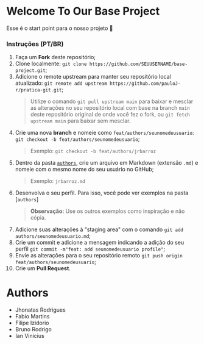 # Welcome To Our Base Project

Esse é o start point para o nosso projeto 🚀

### Instruções (PT/BR)
1. Faça um **Fork** deste repositório;
2. Clone localmente: `git clone https://github.com/SEUUSERNAME/base-project.git`;
3. Adicione o remote upstream para manter seu repositório local atualizado: `git remote add upstream https://github.com/pauloJ-r/pratica-git.git`;
    > Utilize o comando `git pull upstream main` para baixar e mesclar as alterações no seu repositório local com base na branch `main` deste repositório original de onde você fez o fork, ou `git fetch upstream main` para baixar sem mesclar.
4. Crie uma nova **branch** e nomeie como `feat/authors/seunomedeusuario`: `git checkout -b feat/authors/seunomedeusuario`;
    > Exemplo: `git checkout -b feat/authors/jrbarroz`
5. Dentro da pasta [`authors`](https://github.com/elidianaandrade/dio-lab-open-source/tree/main/community), crie um arquivo em Markdown (extensão `.md`) e nomeie com o mesmo nome do seu usuário no GitHub;
    > Exemplo: `jrbarroz.md` <br>
6. Desenvolva o seu perfil. Para isso, você pode ver exemplos na pasta [`authors`]
    > **Observação:** Use os outros exemplos como inspiração e não cópia.
7. Adicione suas alterações à "staging area" com o comando `git add authors/seunomedeusuario.md`;
8. Crie um commit e adicione a mensagem indicando a adição do seu perfil `git commit -m"feat: add seunomedeusuario profile"`;
9. Envie as alterações para o seu repositório remoto `git push origin feat/authors/seunomedeusuario`; 
10. Crie um **Pull Request**.

# Authors

- Jhonatas Rodrigues
- Fabio Martins
- Filipe Izidorio
- Bruno Rodrigo
- Ian Vinícius
